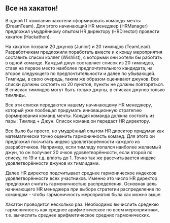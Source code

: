 ## Все на хакатон!

В одной IT компании захотели сформировать команды мечты (DreamTeam). 
Для этого начинающий HR менеджер (HRManager) предложил умудрённому опытом HR директору (HRDirector) провести хакатон (Hackathon).

На хакатон позвали 20 джунов (Junior) и 20 тимлидов (TeamLead). Разработчикам предложили поработать вместе и к концу 
мероприятия составить списки коллег (Wishlist), с которыми они хотели бы работать в одной команде. Каждый джун составляет 
список из 20 тимлидов, ставя на первое место наиболее предпочтительного кандидата, на второе следующего по предпочтительности 
и далее по убывающей. Тимлиды, в свою очередь, таким же образом оценивают джунов. Все списки должны состоять из 20 пунктов, пункты не должны повторяться. В списках тимлидов могут быть только джуны, в списках джунов только тимлиды.

Все эти списки передаются нашему начинающему HR менеджеру, который уже пообещал придумать инновационную стратегию формирования команд мечты. 
Каждая команда должна состоять из пары: Тимлид + Джун. Список команд он передаст HR директору.

Все было бы просто, но умудрённый опытом HR директор придумал как математически точно оценить 
гармоничность команд. Для этого он предложил посчитать индекс удовлетворённости каждого из разработчиков. Например, 
если тимлиду попался наиболее желаемый джун, то он получает 20 очков удовлетворённости, если второй по списку, то 19 и 
т.д. вплоть до 1. Точно так же рассчитывается индекс удовлетворённости джунов их тимлидами.

Далее HR директор подсчитывает среднее гармоническое индексов удовлетворённости всех участников. Именно это число 
HR директор предложил считать гармоничностью распределения. Основная цель начинающего HR менеджера при выборе стратегии 
распределение по командам – чтобы гармоничность мероприятия была как можно выше.

Хакатон проводится несколько раз. Необходимо вычислить среднюю гармоничность как среднее арифметическое по всем 
мероприятиям, т.е.  вычислить среднее арифметическое средних гармонических. 
